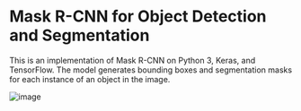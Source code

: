 # Mask R-CNN for Object Detection and Segmentation

This is an implementation of Mask R-CNN on Python 3, Keras, and TensorFlow. The model generates bounding boxes and segmentation masks for each instance of an object in the image. 

![image](https://user-images.githubusercontent.com/36618714/137602378-194943a7-9233-427e-9adc-fa4d2bc1b10b.png)








